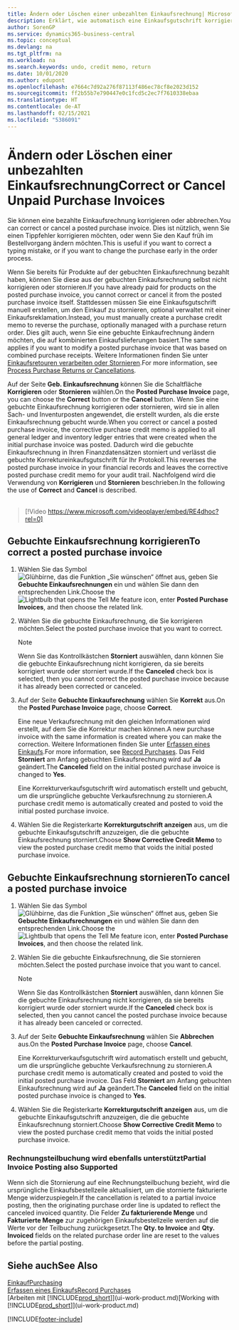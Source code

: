 ```yaml
---
title: Ändern oder Löschen einer unbezahlten Einkaufsrechnung| Microsoft Docs
description: Erklärt, wie automatisch eine Einkaufsgutschrift korrigiert, abgebrochen oder rückgängig gemacht wird und eine gebuchte Einkaufsrechnung erstellt wird.
author: SorenGP
ms.service: dynamics365-business-central
ms.topic: conceptual
ms.devlang: na
ms.tgt_pltfrm: na
ms.workload: na
ms.search.keywords: undo, credit memo, return
ms.date: 10/01/2020
ms.author: edupont
ms.openlocfilehash: e7664c7d92a276f87113f486ec78cf8e2023d152
ms.sourcegitcommit: ff2b55b7e790447e0c1fcd5c2ec7f7610338ebaa
ms.translationtype: HT
ms.contentlocale: de-AT
ms.lasthandoff: 02/15/2021
ms.locfileid: "5386091"
---
```

# <a name="correct-or-cancel-unpaid-purchase-invoices"></a><span data-ttu-id="fe2ff-103">Ändern oder Löschen einer unbezahlten Einkaufsrechnung</span><span class="sxs-lookup"><span data-stu-id="fe2ff-103">Correct or Cancel Unpaid Purchase Invoices</span></span>

<span data-ttu-id="fe2ff-104">Sie können eine bezahlte Einkaufsrechnung korrigieren oder abbrechen.</span><span class="sxs-lookup"><span data-stu-id="fe2ff-104">You can correct or cancel a posted purchase invoice.</span></span> <span data-ttu-id="fe2ff-105">Dies ist nützlich, wenn Sie einen Tippfehler korrigieren möchten, oder wenn Sie den Kauf früh im Bestellvorgang ändern möchten.</span><span class="sxs-lookup"><span data-stu-id="fe2ff-105">This is useful if you want to correct a typing mistake, or if you want to change the purchase early in the order process.</span></span>

<span data-ttu-id="fe2ff-106">Wenn Sie bereits für Produkte auf der gebuchten Einkaufsrechnung bezahlt haben, können Sie diese aus der gebuchten Einkaufsrechnung selbst nicht korrigieren oder stornieren.</span><span class="sxs-lookup"><span data-stu-id="fe2ff-106">If you have already paid for products on the posted purchase invoice, you cannot correct or cancel it from the posted purchase invoice itself.</span></span> <span data-ttu-id="fe2ff-107">Stattdessen müssen Sie eine Einkaufsgutschrift manuell erstellen, um den Einkauf zu stornieren, optional verwaltet mit einer Einkaufsreklamation.</span><span class="sxs-lookup"><span data-stu-id="fe2ff-107">Instead, you must manually create a purchase credit memo to reverse the purchase, optionally managed with a purchase return order.</span></span> <span data-ttu-id="fe2ff-108">Dies gilt auch, wenn Sie eine gebuchte Einkaufrechnung ändern möchten, die auf kombinierten Einkaufslieferungen basiert.</span><span class="sxs-lookup"><span data-stu-id="fe2ff-108">The same applies if you want to modify a posted purchase invoice that was based on combined purchase receipts.</span></span> <span data-ttu-id="fe2ff-109">Weitere Informationen finden Sie unter [Einkaufsretouren verarbeiten oder Stornieren](purchasing-how-process-purchase-returns-cancellations.md).</span><span class="sxs-lookup"><span data-stu-id="fe2ff-109">For more information, see [Process Purchase Returns or Cancellations](purchasing-how-process-purchase-returns-cancellations.md).</span></span>

<span data-ttu-id="fe2ff-110">Auf der Seite **Geb. Einkaufsrechnung** können Sie die Schaltfläche **Korrigieren** oder **Stornieren** wählen.</span><span class="sxs-lookup"><span data-stu-id="fe2ff-110">On the **Posted Purchase Invoice** page, you can choose the **Correct** button or the **Cancel** button.</span></span> <span data-ttu-id="fe2ff-111">Wenn Sie eine gebuchte Einkaufsrechnung korrigieren oder stornieren, wird sie in allen Sach- und Inventurposten angewendet, die erstellt wurden, als die erste Einkaufsrechnung gebucht wurde.</span><span class="sxs-lookup"><span data-stu-id="fe2ff-111">When you correct or cancel a posted purchase invoice, the corrective purchase credit memo is applied to all general ledger and inventory ledger entries that were created when the initial purchase invoice was posted.</span></span> <span data-ttu-id="fe2ff-112">Dadurch wird die gebuchte Einkaufsrechnung in Ihren Finanzdatensätzen storniert und verlässt die gebuchte Korrektureinkaufsgutschrift für Ihr Protokoll.</span><span class="sxs-lookup"><span data-stu-id="fe2ff-112">This reverses the posted purchase invoice in your financial records and leaves the corrective posted purchase credit memo for your audit trail.</span></span> <span data-ttu-id="fe2ff-113">Nachfolgend wird die Verwendung von **Korrigieren** und **Stornieren** beschrieben.</span><span class="sxs-lookup"><span data-stu-id="fe2ff-113">In the following the use of **Correct** and **Cancel** is described.</span></span>
<br><br>
> [!Video https://www.microsoft.com/videoplayer/embed/RE4dhoc?rel=0]

## <a name="to-correct-a-posted-purchase-invoice"></a><span data-ttu-id="fe2ff-114">Gebuchte Einkaufsrechnung korrigieren</span><span class="sxs-lookup"><span data-stu-id="fe2ff-114">To correct a posted purchase invoice</span></span>
1. <span data-ttu-id="fe2ff-115">Wählen Sie das Symbol ![Glühbirne, das die Funktion „Sie wünschen“ öffnet](media/ui-search/search_small.png "Tell Me-Funktion") aus, geben Sie **Gebuchte Einkaufsrechnungen** ein und wählen Sie dann den entsprechenden Link.</span><span class="sxs-lookup"><span data-stu-id="fe2ff-115">Choose the ![Lightbulb that opens the Tell Me feature](media/ui-search/search_small.png "Tell me what you want to do") icon, enter **Posted Purchase Invoices**, and then choose the related link.</span></span>  
2. <span data-ttu-id="fe2ff-116">Wählen Sie die gebuchte Einkaufsrechnung, die Sie korrigieren möchten.</span><span class="sxs-lookup"><span data-stu-id="fe2ff-116">Select the posted purchase invoice that you want to correct.</span></span>  

    > [!NOTE]  
    >   <span data-ttu-id="fe2ff-117">Wenn Sie das Kontrollkästchen **Storniert** auswählen, dann können Sie die gebuchte Einkaufsrechnung nicht korrigieren, da sie bereits korrigiert wurde oder storniert wurde.</span><span class="sxs-lookup"><span data-stu-id="fe2ff-117">If the **Canceled** check box is selected, then you cannot correct the posted purchase invoice because it has already been corrected or canceled.</span></span>
3. <span data-ttu-id="fe2ff-118">Auf der Seite **Gebuchte Einkaufsrechnung** wählen Sie **Korrekt** aus.</span><span class="sxs-lookup"><span data-stu-id="fe2ff-118">On the **Posted Purchase Invoice** page, choose **Correct**.</span></span>

    <span data-ttu-id="fe2ff-119">Eine neue Verkaufsrechnung mit den gleichen Informationen wird erstellt, auf dem Sie die Korrektur machen können.</span><span class="sxs-lookup"><span data-stu-id="fe2ff-119">A new purchase invoice with the same information is created where you can make the correction.</span></span> <span data-ttu-id="fe2ff-120">Weitere Informationen finden Sie unter [Erfassen eines Einkaufs](purchasing-how-record-purchases.md).</span><span class="sxs-lookup"><span data-stu-id="fe2ff-120">For more information, see [Record Purchases](purchasing-how-record-purchases.md).</span></span> <span data-ttu-id="fe2ff-121">Das Feld **Storniert** am Anfang gebuchten Einkaufsrechnung wird auf **Ja** geändert.</span><span class="sxs-lookup"><span data-stu-id="fe2ff-121">The **Canceled** field on the initial posted purchase invoice is changed to **Yes**.</span></span>

    <span data-ttu-id="fe2ff-122">Eine Korrekturverkaufsgutschrift wird automatisch erstellt und gebucht, um die ursprüngliche gebuchte Verkaufsrechnung zu stornieren.</span><span class="sxs-lookup"><span data-stu-id="fe2ff-122">A purchase credit memo is automatically created and posted to void the initial posted purchase invoice.</span></span>
4. <span data-ttu-id="fe2ff-123">Wählen Sie die Registerkarte **Korrekturgutschrift anzeigen** aus, um die gebuchte Einkaufsgutschrift anzuzeigen, die die gebuchte Einkaufsrechnung storniert.</span><span class="sxs-lookup"><span data-stu-id="fe2ff-123">Choose **Show Corrective Credit Memo** to view the posted purchase credit memo that voids the initial posted purchase invoice.</span></span>

## <a name="to-cancel-a-posted-purchase-invoice"></a><span data-ttu-id="fe2ff-124">Gebuchte Einkaufsrechnung stornieren</span><span class="sxs-lookup"><span data-stu-id="fe2ff-124">To cancel a posted purchase invoice</span></span>
1. <span data-ttu-id="fe2ff-125">Wählen Sie das Symbol ![Glühbirne, das die Funktion „Sie wünschen“ öffnet](media/ui-search/search_small.png "Tell Me-Funktion") aus, geben Sie **Gebuchte Einkaufsrechnungen** ein und wählen Sie dann den entsprechenden Link.</span><span class="sxs-lookup"><span data-stu-id="fe2ff-125">Choose the ![Lightbulb that opens the Tell Me feature](media/ui-search/search_small.png "Tell me what you want to do") icon, enter **Posted Purchase Invoices**, and then choose the related link.</span></span>  
2. <span data-ttu-id="fe2ff-126">Wählen Sie die gebuchte Einkaufsrechnung, die Sie stornieren möchten.</span><span class="sxs-lookup"><span data-stu-id="fe2ff-126">Select the posted purchase invoice that you want to cancel.</span></span>

    > [!NOTE]  
    >   <span data-ttu-id="fe2ff-127">Wenn Sie das Kontrollkästchen **Storniert** auswählen, dann können Sie die gebuchte Einkaufsrechnung nicht korrigieren, da sie bereits korrigiert wurde oder storniert wurde.</span><span class="sxs-lookup"><span data-stu-id="fe2ff-127">If the **Canceled** check box is selected, then you cannot cancel the posted purchase invoice because it has already been canceled or corrected.</span></span>
3. <span data-ttu-id="fe2ff-128">Auf der Seite **Gebuchte Einkaufsrechnung** wählen Sie **Abbrechen** aus.</span><span class="sxs-lookup"><span data-stu-id="fe2ff-128">On the **Posted Purchase Invoice** page, choose **Cancel**.</span></span>

    <span data-ttu-id="fe2ff-129">Eine Korrekturverkaufsgutschrift wird automatisch erstellt und gebucht, um die ursprüngliche gebuchte Verkaufsrechnung zu stornieren.</span><span class="sxs-lookup"><span data-stu-id="fe2ff-129">A purchase credit memo is automatically created and posted to void the initial posted purchase invoice.</span></span> <span data-ttu-id="fe2ff-130">Das Feld **Storniert** am Anfang gebuchten Einkaufsrechnung wird auf **Ja** geändert.</span><span class="sxs-lookup"><span data-stu-id="fe2ff-130">The **Canceled** field on the initial posted purchase invoice is changed to **Yes**.</span></span>
4. <span data-ttu-id="fe2ff-131">Wählen Sie die Registerkarte **Korrekturgutschrift anzeigen** aus, um die gebuchte Einkaufsgutschrift anzuzeigen, die die gebuchte Einkaufsrechnung storniert.</span><span class="sxs-lookup"><span data-stu-id="fe2ff-131">Choose **Show Corrective Credit Memo** to view the posted purchase credit memo that voids the initial posted purchase invoice.</span></span>

### <a name="partial-invoice-posting-also-supported"></a><span data-ttu-id="fe2ff-132">Rechnungsteilbuchung wird ebenfalls unterstützt</span><span class="sxs-lookup"><span data-stu-id="fe2ff-132">Partial Invoice Posting also Supported</span></span>
<span data-ttu-id="fe2ff-133">Wenn sich die Stornierung auf eine Rechnungsteilbuchung bezieht, wird die ursprüngliche Einkaufsbestellzeile aktualisiert, um die stornierte fakturierte Menge widerzuspiegeln.</span><span class="sxs-lookup"><span data-stu-id="fe2ff-133">If the cancellation is related to a partial invoice posting, then the originating purchase order line is updated to reflect the canceled invoiced quantity.</span></span> <span data-ttu-id="fe2ff-134">Die Felder **Zu fakturierende Menge** und **Fakturierte Menge** zur zugehörigen Einkaufsbestellzeile werden auf die Werte vor der Teilbuchung zurückgesetzt.</span><span class="sxs-lookup"><span data-stu-id="fe2ff-134">The **Qty. to Invoice** and **Qty. Invoiced** fields on the related purchase order line are reset to the values before the partial posting.</span></span>

## <a name="see-also"></a><span data-ttu-id="fe2ff-135">Siehe auch</span><span class="sxs-lookup"><span data-stu-id="fe2ff-135">See Also</span></span>
[<span data-ttu-id="fe2ff-136">Einkauf</span><span class="sxs-lookup"><span data-stu-id="fe2ff-136">Purchasing</span></span>](purchasing-manage-purchasing.md)  
[<span data-ttu-id="fe2ff-137">Erfassen eines Einkaufs</span><span class="sxs-lookup"><span data-stu-id="fe2ff-137">Record Purchases</span></span>](purchasing-how-record-purchases.md)  
<span data-ttu-id="fe2ff-138">[Arbeiten mit [!INCLUDE[prod_short](includes/prod_short.md)]](ui-work-product.md)</span><span class="sxs-lookup"><span data-stu-id="fe2ff-138">[Working with [!INCLUDE[prod_short](includes/prod_short.md)]](ui-work-product.md)</span></span>


[!INCLUDE[footer-include](includes/footer-banner.md)]